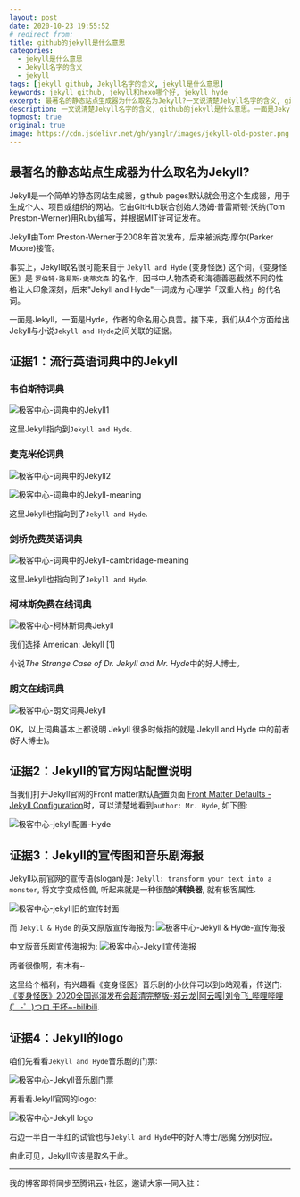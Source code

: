 ```yaml
---
layout: post
date: 2020-10-23 19:55:52
# redirect_from:
title: github的jekyll是什么意思
categories:
  - jekyll是什么意思
  - Jekyll名字的含义
  - jekyll
tags: [jekyll github, Jekyll名字的含义, jekyll是什么意思]
keywords: jekyll github, jekyll和hexo哪个好, jekyll hyde
excerpt: 最著名的静态站点生成器为什么取名为Jekyll?一文说清楚Jekyll名字的含义, github的jekyll是什么意思。一面是Jekyll，一面是Hyde，作者的命名用心良苦。
description: 一文说清楚Jekyll名字的含义, github的jekyll是什么意思。一面是Jekyll，一面是Hyde，作者的命名用心良苦。最著名的静态站点生成器为什么取名为Jekyll?
topmost: true
original: true
image: https://cdn.jsdelivr.net/gh/yanglr/images/jekyll-old-poster.png
---
```


## 最著名的静态站点生成器为什么取名为Jekyll?

Jekyll是一个简单的静态网站生成器，github pages默认就会用这个生成器，用于生成个人、项目或组织的网站。它由GitHub联合创始人汤姆·普雷斯顿·沃纳(Tom Preston-Werner)用Ruby编写，并根据MIT许可证发布。

Jekyll由Tom Preston-Werner于2008年首次发布，后来被派克·摩尔(Parker Moore)接管。

事实上，Jekyll取名很可能来自于 `Jekyll and Hyde` (变身怪医) 这个词，《变身怪医》是 `罗伯特·路易斯·史蒂文森` 的名作，因书中人物杰奇和海德善恶截然不同的性格让人印象深刻，后来"Jekyll and Hyde"一词成为 心理学「双重人格」的代名词。

一面是Jekyll，一面是Hyde，作者的命名用心良苦。接下来，我们从4个方面给出Jekyll与小说`Jekyll and Hyde`之间关联的证据。

## 证据1：流行英语词典中的Jekyll

### 韦伯斯特词典
![极客中心-词典中的Jekyll1](https://cdn.jsdelivr.net/gh/yanglr/images/webster-dict-jekyll1.png "极客中心")

这里Jekyll指向到`Jekyll and Hyde`.

### 麦克米伦词典
![极客中心-词典中的Jekyll2](https://cdn.jsdelivr.net/gh/yanglr/images/dict-jekyll.png "极客中心")

![极客中心-词典中的Jekyll-meaning](https://cdn.jsdelivr.net/gh/yanglr/images/dict-jekyll-meaning1.png "极客中心")

这里Jekyll也指向到了`Jekyll and Hyde`.

### 剑桥免费英语词典
![极客中心-词典中的Jekyll-cambridage-meaning](https://cdn.jsdelivr.net/gh/yanglr/images/jekyll-cambridge-dict.png "极客中心")

这里Jekyll也指向到了`Jekyll and Hyde`.


### 柯林斯免费在线词典

![极客中心-柯林斯词典Jekyll](https://cdn.jsdelivr.net/gh/yanglr/images/collins-dict-jekyll.png "极客中心")

我们选择 American: Jekyll [1]

小说*The Strange Case of Dr. Jekyll and Mr. Hyde*中的好人博士。

### 朗文在线词典

![极客中心-朗文词典Jekyll](https://cdn.jsdelivr.net/gh/yanglr/images/longman-dict-jekyll.png "极客中心")

OK，以上词典基本上都说明 Jekyll 很多时候指的就是 Jekyll and Hyde 中的前者(好人博士)。

## 证据2：Jekyll的官方网站配置说明

当我们打开Jekyll官网的Front matter默认配置页面 [Front Matter Defaults - Jekyll Configuration](https://jekyllrb.com/docs/configuration/front-matter-defaults/)时，可以清楚地看到`author: Mr. Hyde`, 如下图:

![极客中心-jekyll配置-Hyde](https://cdn.jsdelivr.net/gh/yanglr/images/jekyll-name-origin.png "极客中心")

## 证据3：Jekyll的宣传图和音乐剧海报

Jekyll以前官网的宣传语(slogan)是: `Jekyll: transform your text into a monster`, 将文字变成怪兽, 听起来就是一种很酷的**转换器**, 就有极客属性.

![极客中心-jekyll旧的宣传封面](https://cdn.jsdelivr.net/gh/yanglr/images/jekyll-old-poster.png "极客中心")

而 `Jekyll & Hyde` 的英文原版宣传海报为:
![极客中心-Jekyll & Hyde-宣传海报](https://cdn.jsdelivr.net/gh/yanglr/images/jekyll-and-hyde-poster.jpg "极客中心")


中文版音乐剧宣传海报为:
![极客中心-Jekyll宣传海报](https://cdn.jsdelivr.net/gh/yanglr/images/jekyll&hyde-drama-chinese.png "极客中心")

两者很像啊，有木有~

这里给个福利，有兴趣看《变身怪医》音乐剧的小伙伴可以到b站观看，传送门:
[《变身怪医》2020全国巡演发布会超清完整版-郑云龙|阿云嘎|刘令飞_哔哩哔哩 (゜-゜)つロ 干杯~-bilibili](https://www.bilibili.com/video/av83251074/).


## 证据4：Jekyll的logo

咱们先看看`Jekyll and Hyde`音乐剧的门票:

![极客中心-Jekyll音乐剧门票](https://cdn.jsdelivr.net/gh/yanglr/images/jekyll&hyde-drama-ticket.png "极客中心")

再看看Jekyll官网的logo:

![极客中心-Jekyll logo](https://cdn.jsdelivr.net/gh/yanglr/images/jekyll-logo.png "极客中心")

右边一半白一半红的试管也与`Jekyll and Hyde`中的好人博士/恶魔 分别对应。

由此可见，Jekyll应该是取名于此。

<hr>
我的博客即将同步至腾讯云+社区，邀请大家一同入驻：<https://cloud.tencent.com/developer/support-plan?invite_code=3nn7pn0aix440>
